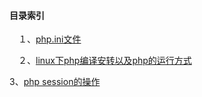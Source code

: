 #### 目录索引

　１、[php.ini文件](https://github.com/buchongyu/buchongyu.github.io/blob/master/php/php.ini.MD)

　２、[linux下php编译安转以及php的运行方式](https://github.com/buchongyu/buchongyu.github.io/blob/master/php/compile_install.MD)
  
  3、[php session的操作](https://github.com/buchongyu/buchongyu.github.io/blob/master/php/session.MD)
